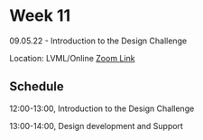 # Week 11

09.05.22 - Introduction to the Design Challenge
  
Location: LVML/Online [Zoom Link](https://ethz.zoom.us/j/67350077176)

## Schedule
12:00-13:00, Introduction to the Design Challenge

13:00-14:00, Design development and Support
